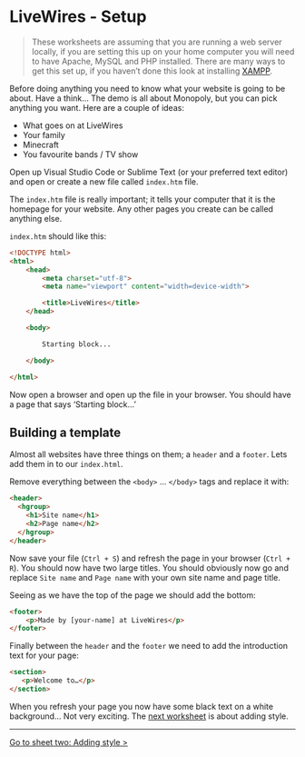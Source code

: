 # LiveWires - Setup

> These worksheets are assuming that you are running a web server locally, if you are setting this up on your home computer you will need to have Apache, MySQL and PHP installed. There are many ways to get this set up, if you haven’t done this look at installing [XAMPP](https://www.apachefriends.org/).  

Before doing anything you need to know what your website is going to be about. Have a think… The demo is all about Monopoly, but you can pick anything you want. Here are a couple of ideas:

- What goes on at LiveWires
- Your family
- Minecraft
- You favourite bands / TV show

Open up Visual Studio Code or Sublime Text (or your preferred text editor) and  open or create a new file called `index.htm` file.

The `index.htm` file is really important; it tells your computer that it is the homepage for your website. Any other pages you create can be called anything else.

`index.htm` should like this:

```html
<!DOCTYPE html>
<html>
    <head>
        <meta charset="utf-8">
        <meta name="viewport" content="width=device-width">

        <title>LiveWires</title>
    </head>

    <body>

        Starting block...

    </body>

</html>
```

Now open a browser and open up the file in your browser. You should have a page that says ‘Starting block…’

## Building a template

Almost all websites have three things on them; a `header` and a `footer`. Lets add them in to our `index.html`.

Remove everything between the `<body>` … `</body>` tags and replace it with:

```html
<header>
  <hgroup>
    <h1>Site name</h1>
    <h2>Page name</h2>
  </hgroup>
</header>
```

Now save your file (`Ctrl + S`) and refresh the page in your browser (`Ctrl + R`). You should now have two large titles. You should obviously now go and replace `Site name` and `Page name` with your own site name and page title.

Seeing as we have the top of the page we should add the bottom:

```html
<footer>
    <p>Made by [your-name] at LiveWires</p>
</footer>
```

Finally between the `header` and the `footer` we need to add the introduction text for your page:

```html
<section>
   <p>Welcome to…</p>
</section>
```

When you refresh your page you now have some black text on a white background… Not very exciting. The [next worksheet](2-style.md) is about adding style.

---

[Go to sheet two: Adding style >](2-style.md)
